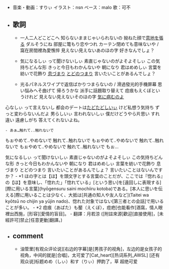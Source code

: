 - 音楽・動画：すりぃ
イラスト：nsn
ベース：malo
歌：可不
- ## 歌詞
    - 一人二人どこどこへ
知らないままじゃいられないの
拗ねた顔で[意地を張る](((aSm2z8np8)))
ダルそうにね
部屋に篭もり恋やつれ カーテン閉めても意味ないや / 窩在房間裡為愛憔悴
見えない見えないあのほの字
好きなんでしょ？


    - 気になるしぃ
って聞けないしぃ
素直じゃないのがよそよそしぃ
この気持ちどんな形
きっと今日もわかんないや
朝になり
君はめめしぃ
言葉を紡いで花飾り
[息づまり](((2Vf260R-A)))
[とどのつまり](((AQme-XINn)))
言いたいことがあるんでしょ？


    - 光るパネルスワイプで返信ばかりつまらないの / 滑過發光的手機屏幕
思い悩みへそ曲げて
帰ろうかな
派手に話題取り替えて
痘痕もえくぼというけれど
見えない見えないそのほの字
[気に病むのよ](((Qh9M15A4Q)))

心なしぃ
って言えないし
都会のデートは[たどたどしいぃ](((YznoscW7k)))
けど私想う気持ち
ずっと変わらないんだよ
男らしいぃ
言われないしぃ
僕だけどうやら片思い
すれ違い
遠慮しがち
答えてくれないよね。


    - あぁ…触れて..触れないで
もぉやめて..やめないで
触れて..触れないで
もぉやめて..やめないで
触れて..触れないで
もぉやめて..やめないで
触れて..触れないで
もぉ…

気になるしぃ
って聞けないしぃ
素直じゃないのがよそよそしぃ
この気持ちどんな形
きっと今日もわかんないや
朝になり
君はめめしぃ
言葉を紡いで花飾り
息づまり
とどのつまり
言いたいことがあるんでしょ？
言いたいことはないんですか？
    - *1 ほの字とは【ほ】を頭文字とする言葉のことだが、ここでは『惚れる』の【ほ】を意味し、「惚れた」「惚れている」[という思い]を[遠回しに表現する][際に用いる言葉](hyōgensuru saini mochiiru kotoba)である。[本人に思いを伝える]際に用いることは少なく、大抵は[共通の知人や友人など](Taitei wa kyōtsū no chijin ya yūjin nado)、惚れた対象ではない[第三者との会話]で用いることが多い。
    - *2 痘痕（あばた）も靨（えくぼ），痘疤[也能看作]酒窩，情人眼裡出西施，[形容][愛情的盲目]。
    - 翻譯：月若涼 ([附註來源]歡迎[直接使用]，[未經許可]禁止[任意更動]翻譯。)
- ## comment
    - 油管里[有观众评论说][右边的字幕]是[男孩子的视角]，左边的是女孩子的视角，中间的就是[合唱]，太可爱了[Cat_heart][热词系列_AWSL]
[还有观众说]标题めめ（しぃ）和す（りぃ）押韵了，草
超绝可爱
